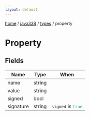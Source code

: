 ```yaml
---
layout: default
---
```


[home](/)  /  [java338](/protocol/java338)  /  [types](/protocol/java338/types)  /  property

# Property

## Fields

Name | Type | When
---|---|:---:
name | string | 
value | string | 
signed | bool | 
signature | string | <code>signed</code> is <code><span style="color:#009688">true</span></code>

